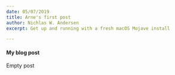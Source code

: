 ```yaml
---
date: 05/07/2019
title: Arne's first post
author: Nichlas W. Andersen
excerpt: Get up and running with a fresh macOS Mojave install

---
```

#### My blog post

Empty post